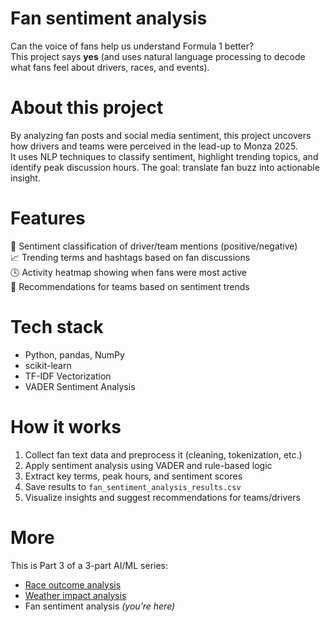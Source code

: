 # Fan sentiment analysis
Can the voice of fans help us understand Formula 1 better? <br/>
This project says **yes** (and uses natural language processing to decode what fans feel about drivers, races, and events).<br/>

# About this project
By analyzing fan posts and social media sentiment, this project uncovers how drivers and teams were perceived in the lead-up to Monza 2025.  
It uses NLP techniques to classify sentiment, highlight trending topics, and identify peak discussion hours. The goal: translate fan buzz into actionable insight.<br/>

# Features
💬 Sentiment classification of driver/team mentions (positive/negative)<br/>
📈 Trending terms and hashtags based on fan discussions <br/>
🕓 Activity heatmap showing when fans were most active <br/> 
🎯 Recommendations for teams based on sentiment trends <br/>

# Tech stack
- Python, pandas, NumPy
- scikit-learn
- TF-IDF Vectorization  
- VADER Sentiment Analysis  

# How it works 
1. Collect fan text data and preprocess it (cleaning, tokenization, etc.)
2. Apply sentiment analysis using VADER and rule-based logic
3. Extract key terms, peak hours, and sentiment scores
4. Save results to `fan_sentiment_analysis_results.csv`
5. Visualize insights and suggest recommendations for teams/drivers

# More
This is Part 3 of a 3-part AI/ML series: 
- [Race outcome analysis](https://github.com/swathikalburgi/F1-race-outcome-analysis)
- [Weather impact analysis](https://github.com/swathikalburgi/F1-weather-impact-analysis)
- Fan sentiment analysis *(you’re here)*
